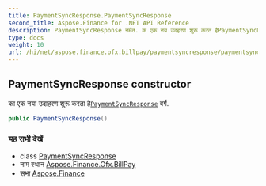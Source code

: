 ```yaml
---
title: PaymentSyncResponse.PaymentSyncResponse
second_title: Aspose.Finance for .NET API Reference
description: PaymentSyncResponse नर्मत. क एक नय उदहरण शुरू करत हैPaymentSyncResponse वर्ग.
type: docs
weight: 10
url: /hi/net/aspose.finance.ofx.billpay/paymentsyncresponse/paymentsyncresponse/
---
```

## PaymentSyncResponse constructor

का एक नया उदाहरण शुरू करता है[`PaymentSyncResponse`](../) वर्ग.

```csharp
public PaymentSyncResponse()
```

### यह सभी देखें

* class [PaymentSyncResponse](../)
* नाम स्थान [Aspose.Finance.Ofx.BillPay](../../paymentsyncresponse/)
* सभा [Aspose.Finance](../../../)


